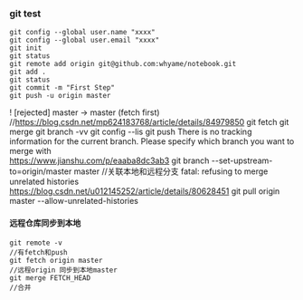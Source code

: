 ### git test
    git config --global user.name "xxxx"
    git config --global user.email "xxxx"
    git init
    git status
    git remote add origin git@github.com:whyame/notebook.git
    git add .
    git status
    git commit -m "First Step"
    git push -u origin master
! [rejected]        master -> master (fetch first) 
//https://blog.csdn.net/mp624183768/article/details/84979850
    git fetch
    git merge
    git branch -vv
    git config --lis
    git push
There is no tracking information for the current branch.
Please specify which branch you want to merge with    
https://www.jianshu.com/p/eaaba8dc3ab3
    git branch --set-upstream-to=origin/master master   //关联本地和远程分支
fatal: refusing to merge unrelated histories
https://blog.csdn.net/u012145252/article/details/80628451
    git pull origin master --allow-unrelated-histories

#### 远程仓库同步到本地
    git remote -v
    //有fetch和push
    git fetch origin master
    //远程origin 同步到本地master
    git merge FETCH_HEAD
    //合并

    
    